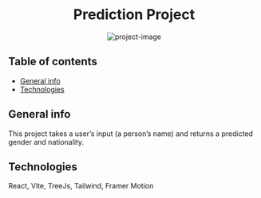 <h1 align="center" id="title">Prediction Project</h1>

<p align="center"><img src="https://socialify.git.ci/NivSv/my-portfolio/image?font=Source%20Code%20Pro&forks=1&language=1&name=1&owner=1&pattern=Plus&stargazers=1&theme=Dark" alt="project-image"></p>

## Table of contents
* [General info](#general-info)
* [Technologies](#technologies)

## General info
This project takes a user’s input (a person’s name) and returns a predicted gender and nationality.

## Technologies

React, Vite, TreeJs, Tailwind, Framer Motion
